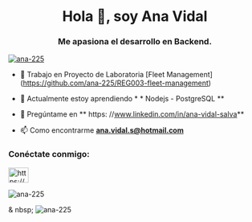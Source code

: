 <h1 align = "center"> Hola 👋, soy Ana Vidal </h1>
<h3 align = "center"> Me apasiona el desarrollo en Backend. </h3>

<p align = "left"> <a href = "https://github.com/ryo-ma/github-profile-trophy"> <img src = "https://github-profile-trophy.vercel.app/?username=ana-225" alt = " ana-225 "/> </a> </p>

- 🔭 Trabajo en Proyecto de Laboratoria [Fleet Management] (https://github.com/ana-225/REG003-fleet-management)

- 🌱 Actualmente estoy aprendiendo * * Nodejs - PostgreSQL **

- 💬 Pregúntame en ** https: //www.linkedin.com/in/ana-vidal-salva**

- 📫 Como encontrarme **ana.vidal.s@hotmail.com**

<h3 align = "left"> Conéctate conmigo: </h3>
<p align = "left">
<a href="https://linkedin.com/in/https://www.linkedin.com/in/ana-vidal-salva" target="blank"> <img align = "center" src = "https : //raw.githubusercontent.com/rahuldkjain/github-profile-readme-generator/master/src/images/icons/Social/linked-in-alt.svg "alt =" https://www.linkedin.com/ in / ana-vidal-salva "height =" 30 "width =" 40 "/> </a>
</p>

<p> <img align =" left "src =" https: // github-readme-stats .vercel.app / api / top-langs? username = ana-225 & show_icons = true & locale = en & layout = compact "alt =" ana-225 "/> </p>

<p> & nbsp; <img align =" center "src = "https://github-readme-stats.vercel.app/api?username=ana-225&show_icons=true&locale=en" alt = "ana-225 "/> </p>
